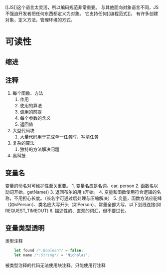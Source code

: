 [[JS]]这个语言太灵活，所以编码规范非常重要。
与其他面向对象语言不同，JS不强迫开发者把任何东西都定义为对象。
它支持任何[[编程范式]]。
有许多创建对象，定义方法，管理环境的方式。

# 可读性
## 缩进
## 注释
1. 每个函数、方法
	1. 作用
	2. 使用的算法
	3. 调用的前提
	4. 每个参数的含义
	5. 返回值
2. 大型代码块
	1. 大量代码用于完成单一任务时，写清任务
3. 复杂的算法
	1. 独特的方法解决问题
4. 黑科技
## 变量名
变量的命名对可维护性至关重要。
	1. 变量名应是名词。car, person
	2. 函数名以动词开始。getName()
	3. 返回布尔的用is开始。
	4. 变量和函数使用符合逻辑的名称，不用担心长度。（长名字可通过后处理与压缩解决）
	5. 变量，函数方法应驼峰（如isPerson）、类名应大写开头（如Person）、常量全部大写，以下划线连接(如REQUEST_TIMEOUT)
	6. 描述性的、直观的词汇，但不要过长。
## 变量类型透明
类型注释
```javascript
	let found /*:Boolean*/ = false;
	let name /*:String*/ = 'Nicholas';
```
被类型注释的代码无法使用块注释。只能使用行注释